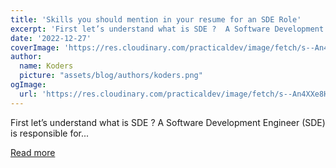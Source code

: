 ```yaml
---
title: 'Skills you should mention in your resume for an SDE Role'
excerpt: 'First let’s understand what is SDE ?  A Software Development Engineer (SDE) is responsible for...'
date: '2022-12-27'
coverImage: 'https://res.cloudinary.com/practicaldev/image/fetch/s--An4XXe8H--/c_imagga_scale,f_auto,fl_progressive,h_420,q_auto,w_1000/https://dev-to-uploads.s3.amazonaws.com/uploads/articles/yetxh9yo1gflgjqappid.png'
author:
  name: Koders
  picture: "assets/blog/authors/koders.png"
ogImage:
  url: 'https://res.cloudinary.com/practicaldev/image/fetch/s--An4XXe8H--/c_imagga_scale,f_auto,fl_progressive,h_420,q_auto,w_1000/https://dev-to-uploads.s3.amazonaws.com/uploads/articles/yetxh9yo1gflgjqappid.png'
---
```


First let’s understand what is SDE ?  A Software Development Engineer (SDE) is responsible for...

[Read more](https://dev.to/avinash201199/skills-you-should-mention-in-your-resume-for-sde-role-9bi)
